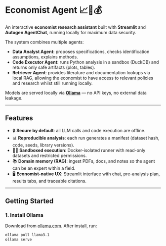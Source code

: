 # Economist Agent 📈🏦💰

An interactive **economist research assistant** built with **Streamlit** and **Autogen AgentChat**, running locally for maximum data security.  

The system combines multiple agents:
- **Data Analyst Agent**: proposes specifications, checks identification assumptions, explains methods.  
- **Code Executor Agent**: runs Python analysis in a sandbox (DuckDB) and returns only safe artifacts (plots, tables).  
- **Retriever Agent**: provides literature and documentation lookups via local RAG, allowing the economist to have access to relevant policies and research whilst still running locally.

Models are served locally via **[Ollama](https://ollama.com/)** — no API keys, no external data leakage.

---

## Features

- 🔒 **Secure by default**: all LLM calls and code execution are offline.  
- 📊 **Reproducible analysis**: each run generates a manifest (dataset hash, code, seeds, library versions).  
- 🧑‍💻 **Sandboxed execution**: Docker-isolated runner with read-only datasets and restricted permissions.  
- 📚 **Domain memory (RAG)**: ingest PDFs, docs, and notes so the agent can be an expert within a field.  
- 🖥️ **Economist-native UX**: Streamlit interface with chat, pre-analysis plan, results tabs, and traceable citations.

---

## Getting Started

### 1. Install Ollama
Download from [ollama.com](https://ollama.com). After install, run:

```bash
ollama pull llama3.1
ollama serve
